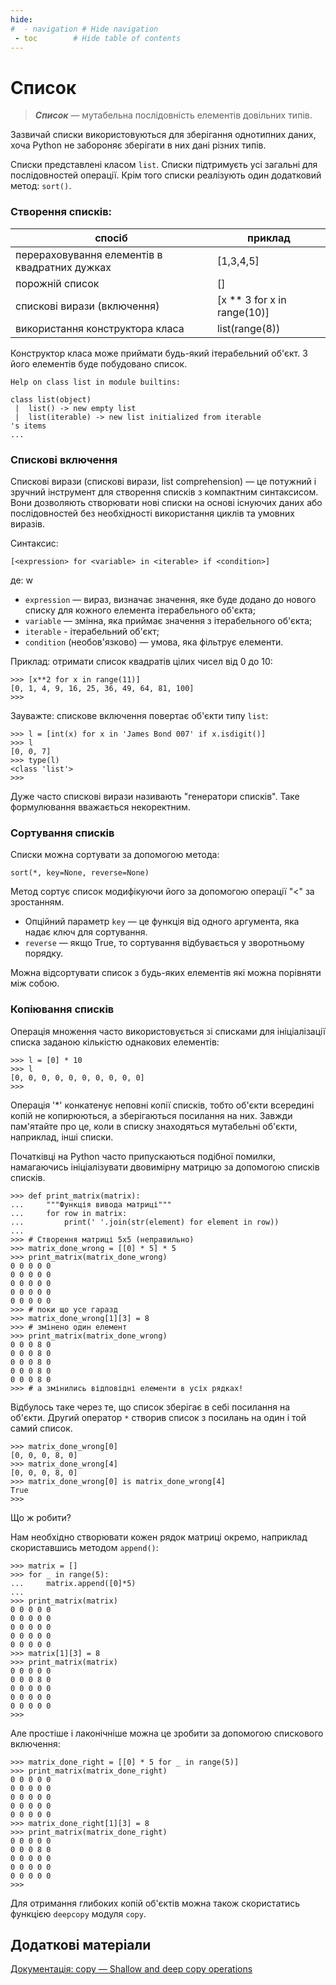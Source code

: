 ```yaml
---
hide:
#  - navigation # Hide navigation
 - toc        # Hide table of contents
---
```


# Список

> ***Список*** — мутабельна послідовність елементів довільних типів.

Зазвичай списки використовуються для зберігання однотипних даних, 
хоча Python не забороняє зберігати в них дані різних типів. 

Списки представлені класом `list`. 
Списки підтримуєть усі загальні для послідовностей операції. 
Крім того списки реалізують один додатковий метод: `sort()`. 

### Створення списків:

| спосіб | приклад |
|-|-|
|перераховування елементів в квадратних дужках|[1,3,4,5]|
|порожній список|[]|
|спискові вирази (включення)|[x ** 3 for x in range(10)]|
|використання конструктора класа|list(range(8))|

Конструктор класа може приймати будь-який ітерабельний об'єкт. З його елементів буде побудовано список.

	Help on class list in module builtins:

	class list(object)
	 |  list() -> new empty list
	 |  list(iterable) -> new list initialized from iterable
	's items
	...
	

	
### Спискові включення

Спискові вирази (спискові вирази, list comprehension) — це потужний і зручний інструмент для створення списків з компактним синтаксисом. 
Вони дозволяють створювати нові списки на основі існуючих даних або послідовностей без необхідності використання циклів та умовних виразів.

Синтаксис:

	[<expression> for <variable> in <iterable> if <condition>]

де:
w
- `expression` — вираз, визначає значення, яке буде додано до нового списку для кожного елемента ітерабельного об'єкта;
- `variable` — змінна, яка приймає значення з ітерабельного об'єкта;
- `iterable` - ітерабельний об'єкт;
- `condition` (необов'язково) — умова, яка фільтрує елементи.

Приклад: отримати список квадратів цілих чисел від 0 до 10:

	>>> [x**2 for x in range(11)]
	[0, 1, 4, 9, 16, 25, 36, 49, 64, 81, 100]
	>>>

Зауважте: спискове включення повертає об'єкти типу `list`:

	>>> l = [int(x) for x in 'James Bond 007' if x.isdigit()]
	>>> l
	[0, 0, 7]
	>>> type(l)
	<class 'list'>
	>>>

Дуже часто спискові вирази називають "генератори списків". Таке формулювання вважається некоректним.
	
	
### Сортування списків
	
Списки можна сортувати за допомогою метода:

	sort(*, key=None, reverse=None)

Метод сортує список модифікуючи його за допомогою операції "<" за зростанням. 

- Опційний параметр `key` — це функція від одного аргумента, яка надає ключ для сортування.  
- `reverse` — якщо True, то сортування відбувається у зворотньому порядку.

Можна відсортувати список з будь-яких елементів які можна порівняти між собою.



### Копіювання списків

Операція множення часто використовується зі списками для ініціалізації списка заданою  кількістю однакових елементів:

	>>> l = [0] * 10
	>>> l
	[0, 0, 0, 0, 0, 0, 0, 0, 0, 0]
	>>>

Операція '*' конкатенує неповні копії списків, тобто об'єкти всередині копій не  копирюються, а зберігаються посилання на них. Завжди пам'ятайте про це, коли в списку  знаходяться мутабельні об'єкти, наприклад, інші списки.

Початківці на Python часто припускаються подібної помилки, намагаючись ініціалізувати двовимірну матрицю за допомогою списків списків.

	>>> def print_matrix(matrix):
	...     """Функція вивода матриці"""
	...     for row in matrix:
	...         print(' '.join(str(element) for element in row))
	...
	>>> # Створення матриці 5x5 (неправильно)
	>>> matrix_done_wrong = [[0] * 5] * 5
	>>> print_matrix(matrix_done_wrong)
	0 0 0 0 0
	0 0 0 0 0
	0 0 0 0 0
	0 0 0 0 0
	0 0 0 0 0
	>>> # поки що усе гаразд
	>>> matrix_done_wrong[1][3] = 8
	>>> # змінено один елемент
	>>> print_matrix(matrix_done_wrong)
	0 0 0 8 0
	0 0 0 8 0
	0 0 0 8 0
	0 0 0 8 0
	0 0 0 8 0
	>>> # а змінились відповідні елементи в усіх рядках!
	
Відбулось таке через те, що список зберігає в себі посилання на об'єкти. Другий оператор `*` створив список з посилань на один і той самий список. 

	>>> matrix_done_wrong[0]
	[0, 0, 0, 8, 0]
	>>> matrix_done_wrong[4]
	[0, 0, 0, 8, 0]
	>>> matrix_done_wrong[0] is matrix_done_wrong[4]
	True
	>>>

Що ж робити? 

Нам необхідно створювати кожен рядок матриці окремо, наприклад скориставшись методом `append()`:

	>>> matrix = []
	>>> for _ in range(5):
	...     matrix.append([0]*5)
	...
	>>> print_matrix(matrix)
	0 0 0 0 0
	0 0 0 0 0
	0 0 0 0 0
	0 0 0 0 0
	0 0 0 0 0
	>>> matrix[1][3] = 8
	>>> print_matrix(matrix)
	0 0 0 0 0
	0 0 0 8 0
	0 0 0 0 0
	0 0 0 0 0
	0 0 0 0 0
	>>>
	
Але простіше і лаконічніше можна це зробити за допомогою спискового включення:

	>>> matrix_done_right = [[0] * 5 for _ in range(5)]
	>>> print_matrix(matrix_done_right)
	0 0 0 0 0
	0 0 0 0 0
	0 0 0 0 0
	0 0 0 0 0
	0 0 0 0 0
	>>> matrix_done_right[1][3] = 8
	>>> print_matrix(matrix_done_right)
	0 0 0 0 0
	0 0 0 8 0
	0 0 0 0 0
	0 0 0 0 0
	0 0 0 0 0
	>>>
	
Для отримання глибоких копій об'єктів можна також скористатись функцією `deepcopy` модуля `copy`.



## Додаткові матеріали

[Документація: copy — Shallow and deep copy operations](https://docs.python.org/3/library/copy.html)

